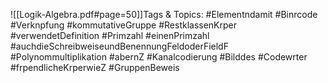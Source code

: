
![[Logik-Algebra.pdf#page=50]]Tags & Topics:
   #Elementndamit
   #Binrcode
   #Verknpfung
   #kommutativeGruppe
   #RestklassenKrper
   #verwendetDefinition
   #Primzahl
   #einenPrimzahl
   #auchdieSchreibweiseundBenennungFeldoderFieldF
   #Polynommultiplikation
   #abernZ
   #Kanalcodierung
   #Bilddes
   #Codewrter
   #frpendlicheKrperwieZ
   #GruppenBeweis